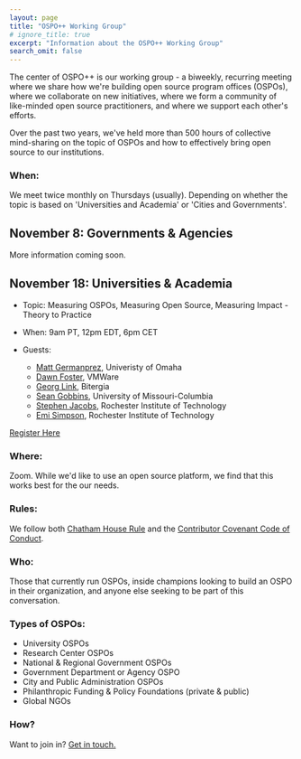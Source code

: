 ```yaml
---
layout: page
title: "OSPO++ Working Group"
# ignore_title: true
excerpt: "Information about the OSPO++ Working Group"
search_omit: false
---
```


The center of OSPO++ is our working group - a biweekly, recurring meeting where we share how we're building open source program offices (OSPOs), where we collaborate on new initiatives, where we form a community of like-minded open source practitioners, and where we support each other's efforts.


Over the past two years, we've held more than 500 hours of collective mind-sharing on the topic of OSPOs and how to effectively bring open source to our institutions.

### When:

We meet twice monthly on Thursdays (usually). Depending on whether the topic is based on 'Universities and Academia' or 'Cities and Governments'.

## November 8:  Governments & Agencies

More information coming soon.

## November 18:  Universities & Academia

- Topic:  Measuring OSPOs, Measuring Open Source, Measuring Impact - Theory to Practice

- When: 9am PT, 12pm EDT, 6pm CET

- Guests: 
    * [Matt Germanprez](https://www.unomaha.edu/college-of-information-science-and-technology/about/faculty-staff/matt-germonprez.php), Univeristy of Omaha
    * [Dawn Foster](https://www.linkedin.com/in/dawnfoster/), VMWare
    * [Georg Link](https://www.linkedin.com/in/georglink/), Bitergia
    * [Sean Gobbins](https://www.seangoggins.net/), University of Missouri-Columbia
    * [Stephen Jacobs](https://www.linkedin.com/in/itprofjacobs/), Rochester Institute of Technology
    * [Emi Simpson](https://opensource.ieee.org/emi), Rochester Institute of Technology

<a href="https://www.eventbrite.com/e/ospo-measuring-ospos-measuring-open-source-measuring-impact-tickets-198628462077" class="btn register" target="_blank">Register Here</a>


### Where:

Zoom. While we'd like to use an open source platform, we find that this works best for the our needs.

### Rules:

We follow both [Chatham House Rule](https://en.wikipedia.org/wiki/Chatham_House_Rule) and the [Contributor Covenant Code of Conduct](https://www.contributor-covenant.org/).

### Who:

Those that currently run OSPOs, inside champions looking to build an OSPO in their organization, and anyone else seeking to be part of this conversation.

### Types of OSPOs:

  - University OSPOs
  - Research Center OSPOs
  - National & Regional Government OSPOs
  - Government Department or Agency OSPO
  - City and Public Administration OSPOs
  - Philanthropic Funding & Policy Foundations (private & public)
  - Global NGOs

### How?

Want to join in? <a href="mailto:info@mosslabs.io">Get in touch.</a>
